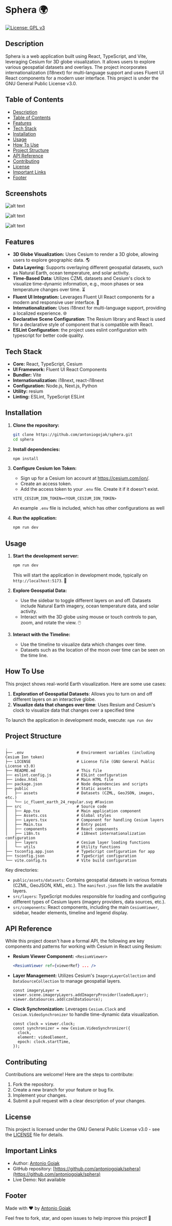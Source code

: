 # Sphera 🌍
[![License: GPL v3](https://img.shields.io/badge/License-GPL%20v3-blue.svg)](https://www.gnu.org/licenses/gpl-3.0)



## Description
Sphera is a web application built using React, TypeScript, and Vite, leveraging Cesium for 3D globe visualization. It allows users to explore various geospatial datasets and overlays. The project incorporates internationalization (i18next) for multi-language support and uses Fluent UI React components for a modern user interface. This project is under the GNU General Public License v3.0.



## Table of Contents
- [Description](#description)
- [Table of Contents](#table-of-contents)
- [Features](#features)
- [Tech Stack](#tech-stack)
- [Installation](#installation)
- [Usage](#usage)
- [How To Use](#how-to-use)
- [Project Structure](#project-structure)
- [API Reference](#api-reference)
- [Contributing](#contributing)
- [License](#license)
- [Important Links](#important-links)
- [Footer](#footer)

## Screenshots

![alt text](https://github.com/antoniogojak/sphera/blob/master/Screenshots/Desktop%20Screenshot%202025.08.23%20-%2012.34.33.61.jpg?raw=true)

![alt text](https://github.com/antoniogojak/sphera/blob/master/Screenshots/Desktop%20Screenshot%202025.08.23%20-%2012.35.49.88.jpg?raw=true)

![alt text](https://github.com/antoniogojak/sphera/blob/master/Screenshots/Desktop%20Screenshot%202025.08.23%20-%2012.45.08.13.jpg?raw=true)

## Features
- **3D Globe Visualization:** Uses Cesium to render a 3D globe, allowing users to explore geographic data. 🌎
- **Data Layering:** Supports overlaying different geospatial datasets, such as Natural Earth, ocean temperature, and solar activity.
- **Time-Based Data:** Utilizes CZML datasets and Cesium's clock to visualize time-dynamic information, e.g., moon phases or sea temperature changes over time. ⏳
- **Fluent UI Integration:** Leverages Fluent UI React components for a modern and responsive user interface. 🎨
- **Internationalization:** Uses i18next for multi-language support, providing a localized experience. 🌐
- **Declarative Scene Configuration**: The Resium library and React is used for a declarative style of component that is compatible with React.
- **ESLint Configuration**: the project uses eslint configuration with typescript for better code quality.



## Tech Stack
- **Core:** React, TypeScript, Cesium
- **UI Framework:** Fluent UI React Components
- **Bundler:** Vite
- **Internationalization:** i18next, react-i18next
- **Configuration:** Node.js, Next.js, Python
- **Utility:** resium
- **Linting:** ESLint, TypeScript ESLint



## Installation
1.  **Clone the repository:**

    ```bash
    git clone https://github.com/antoniogojak/sphera.git
    cd sphera
    ```

2.  **Install dependencies:**

    ```bash
    npm install
    ```

3.  **Configure Cesium Ion Token:**
    - Sign up for a Cesium Ion account at <https://cesium.com/ion/>.
    - Create an access token.
    - Add the access token to your `.env` file. Create it if it doesn't exist.

    ```
    VITE_CESIUM_ION_TOKEN=<YOUR_CESIUM_ION_TOKEN>
    ```
    An example `.env` file is included, which has other configurations as well

4.  **Run the application:**

    ```bash
    npm run dev
    ```



## Usage
1.  **Start the development server:**

    ```bash
    npm run dev
    ```
    This will start the application in development mode, typically on `http://localhost:5173`. 🚀

2.  **Explore Geospatial Data:**
    - Use the sidebar to toggle different layers on and off. Datasets include Natural Earth imagery, ocean temperature data, and solar activity.
    - Interact with the 3D globe using mouse or touch controls to pan, zoom, and rotate the view. 🖱️

3.  **Interact with the Timeline:**
    - Use the timeline to visualize data which changes over time.
    - Datasets such as the location of the moon over time can be seen on the time line.



## How To Use
This project shows real-world Earth visualization. Here are some use cases:

1.  **Exploration of Geospatial Datasets**: Allows you to turn on and off different layers on an interactive globe.
2.  **Visualize data that changes over time**: Uses Resium and Cesium's clock to visualize data that changes over a specified time

To launch the application in development mode, execute: `npm run dev`



## Project Structure
```text
.
├── .env                       # Environment variables (including Cesium Ion token)
├── LICENSE                    # License file (GNU General Public License v3.0)
├── README.md                  # This file
├── eslint.config.js           # ESLint configuration
├── index.html                 # Main HTML file
├── package.json               # Node dependencies and scripts
├── public                     # Static assets
│   ├── assets                 # Datasets (CZML, GeoJSON, images, etc.)
│   └── ic_fluent_earth_24_regular.svg #Favicon 
├── src                        # Source code
│   ├── App.tsx                # Main application component
│   ├── Assets.css             # Global styles
│   ├── Layers.tsx             # Component for handling Cesium layers
│   ├── Main.tsx               # Entry point
│   ├── components             # React components
│   ├── i18n.ts                # i18next internationalization configuration
│   ├── layers                 # Cesium layer loading functions
│   └── utils                  # Utility functions
├── tsconfig.app.json          # TypeScript configuration for app
├── tsconfig.json              # TypeScript configuration
└── vite.config.ts             # Vite build configuration
```

Key directories:

-   `public/assets/datasets`: Contains geospatial datasets in various formats (CZML, GeoJSON, KML, etc.). The `manifest.json` file lists the available layers.
-   `src/layers`: TypeScript modules responsible for loading and configuring different types of Cesium layers (imagery providers, data sources, etc.).
-   `src/components`: React components, including the main `CesiumViewer`, sidebar, header elements, timeline and legend display.



## API Reference
While this project doesn't have a formal API, the following are key components and patterns for working with Cesium in React using Resium:

-   **Resium Viewer Component:** `<ResiumViewer>`

    ```jsx
    <ResiumViewer ref={viewerRef} ... />
    ```

-   **Layer Management:** Utilizes Cesium's `ImageryLayerCollection` and `DataSourceCollection` to manage geospatial layers.

    ```tsx
    const imageryLayer = viewer.scene.imageryLayers.addImageryProvider(loadedLayer);
    viewer.dataSources.add(czmlDataSource);
    ```

-   **Clock Synchronization:** Leverages `Cesium.Clock` and `Cesium.VideoSynchronizer` to handle time-dynamic data visualization.

    ```tsx
    const clock = viewer.clock;
    const synchronizer = new Cesium.VideoSynchronizer({
      clock,
      element: videoElement,
      epoch: clock.startTime,
    });
    ```



## Contributing
Contributions are welcome! Here are the steps to contribute:

1.  Fork the repository.
2.  Create a new branch for your feature or bug fix.
3.  Implement your changes.
4.  Submit a pull request with a clear description of your changes.



## License
This project is licensed under the GNU General Public License v3.0 - see the [LICENSE](LICENSE) file for details.



## Important Links
- Author: [Antonio Gojak](https://github.com/antoniogojak)
- GitHub repository: [https://github.com/antoniogojak/sphera](https://github.com/antoniogojak/sphera)
- Live Demo: Not available



## Footer
Made with ❤️ by [Antonio Gojak](https://github.com/antoniogojak)


Feel free to fork, star, and open issues to help improve this project! 🚀
